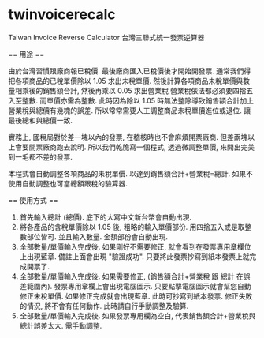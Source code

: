 twinvoicerecalc
===============

Taiwan Invoice Reverse Calculator
台灣三聯式統一發票逆算器

== 用途 ==

由於台灣習慣跟廠商報已稅價. 最後廠商匯入已稅價後才開始開發票.
通常我們得把各項商品的已稅單價除以 1.05 求出未稅單價.
然後計算各項商品未稅單價與數量相乘後的銷售額合計, 然後再乘以 0.05 求出營業稅
營業稅依法都必須要四捨五入至整數. 而單價亦需為整數.
此時因為除以 1.05 時無法整除導致銷售額合計加上營業稅與總價有幾塊的誤差.
所以常常需要人工調整商品未稅單價進位或退位. 讓最後總和與總價一致.

實務上, 國稅局對於差一塊以內的發票, 在稽核時也不會麻煩開票廠商.
但差兩塊以上會要開票廠商跑去說明. 所以我們乾脆寫一個程式, 透過微調整單價,
來開出完美到一毛都不差的發票.

本程式會自動調整各項商品的未稅單價. 以達到銷售額合計+營業稅=總計.
如果不使用自動調整也可當總額跟稅的驗算器.

== 使用方式 ==

 1. 首先輸入總計 (總價).
    底下的大寫中文新台幣會自動出現.
 2. 將各產品的含稅單價除以 1.05 後, 粗略的輸入單價部份.
    用四捨五入或是取整數部位皆可.
    並且輸入數量.
    金額部份會自動出現.
 3. 全部數量/單價輸入完成後.
    如果剛好不需要修正, 就會看到在發票專用章欄位上出現藍章.
    備註上面會出現 "驗證成功".
    只要將此發票抄寫到紙本發票上就完成開票了.
 4. 全部數量/單價輸入完成後.
    如果需要修正, (銷售額合計+營業稅 跟 總計 在誤差範圍內).
    發票專用章欄上會出現電腦圖示. 只要點擊電腦圖示就會幫您自動修正未稅單價.
    如果修正完成就會出現藍章. 此時可抄寫到紙本發票.
    修正失敗的情況, 將不會有任何動作. 此時請自行手動調整及驗算.
 5. 全部數量/單價輸入完成後.
    如果發票專用欄為空白, 代表銷售額合計+營業稅與總計誤差太大. 需手動調整.

